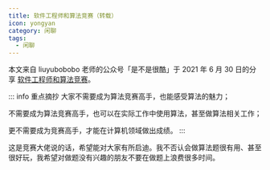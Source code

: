 ```yaml
---
title: 软件工程师和算法竞赛（转载）
icon: yongyan
category: 闲聊
tags:
  - 闲聊
---
```


本文来自 liuyubobobo 老师的公众号「是不是很酷」于 2021 年 6 月 30 日的分享 [软件工程师和算法竞赛](https://mp.weixin.qq.com/s/M7dYogVo5b-7m0ScDaGP3A)。

::: info 重点摘抄
大家不需要成为算法竞赛高手，也能感受算法的魅力；

不需要成为算法竞赛高手，也可以在实际工作中使用算法，甚至做算法相关工作；

更不需要成为竞赛高手，才能在计算机领域做出成绩。
:::

这是竞赛大佬说的话，希望能对大家有所启迪。我不否认会做算法题很有用、甚至很好玩，我希望对做题没有兴趣的朋友不要在做题上浪费很多时间。
